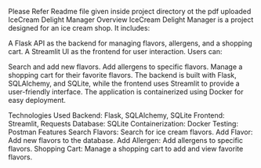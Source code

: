 Please Refer Readme file given inside project directory ot the pdf uploaded 
IceCream Delight Manager
Overview
IceCream Delight Manager is a project designed for an ice cream shop. It includes:

A Flask API as the backend for managing flavors, allergens, and a shopping cart.
A Streamlit UI as the frontend for user interaction.
Users can:

Search and add new flavors.
Add allergens to specific flavors.
Manage a shopping cart for their favorite flavors.
The backend is built with Flask, SQLAlchemy, and SQLite, while the frontend uses Streamlit to provide a user-friendly interface. The application is containerized using Docker for easy deployment.

Technologies Used
Backend: Flask, SQLAlchemy, SQLite
Frontend: Streamlit, Requests
Database: SQLite
Containerization: Docker
Testing: Postman
Features
Search Flavors: Search for ice cream flavors.
Add Flavor: Add new flavors to the database.
Add Allergen: Add allergens to specific flavors.
Shopping Cart: Manage a shopping cart to add and view favorite flavors.
